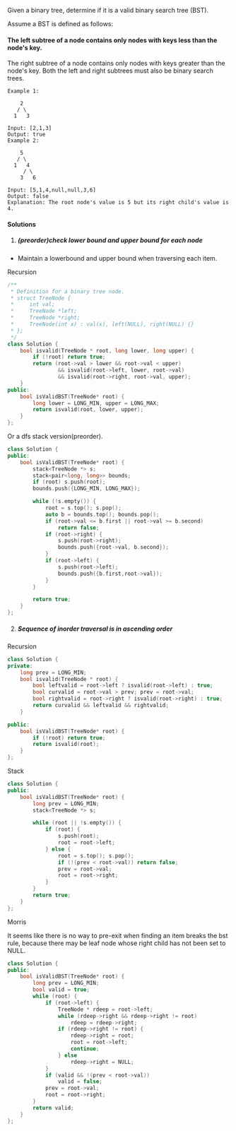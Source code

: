 Given a binary tree, determine if it is a valid binary search tree (BST).

Assume a BST is defined as follows:

#### The left subtree of a node contains only nodes with keys less than the node's key.
The right subtree of a node contains only nodes with keys greater than the node's key.
Both the left and right subtrees must also be binary search trees.
 

```
Example 1:

    2
   / \
  1   3

Input: [2,1,3]
Output: true
Example 2:

    5
   / \
  1   4
     / \
    3   6

Input: [5,1,4,null,null,3,6]
Output: false
Explanation: The root node's value is 5 but its right child's value is 4.
```


#### Solutions

1. ##### (preorder)check lower bound and upper bound for each node

- Maintain a lowerbound and upper bound when traversing each item. 

Recursion

```cpp
/**
 * Definition for a binary tree node.
 * struct TreeNode {
 *     int val;
 *     TreeNode *left;
 *     TreeNode *right;
 *     TreeNode(int x) : val(x), left(NULL), right(NULL) {}
 * };
 */
class Solution {
    bool isvalid(TreeNode * root, long lower, long upper) {
        if (!root) return true;
        return (root->val > lower && root->val < upper) 
                && isvalid(root->left, lower, root->val) 
                && isvalid(root->right, root->val, upper);
    }
public:
    bool isValidBST(TreeNode* root) {
        long lower = LONG_MIN, upper = LONG_MAX;
        return isvalid(root, lower, upper);
    }
};
```

Or a dfs stack version(preorder).

```cpp
class Solution {
public:
    bool isValidBST(TreeNode* root) {
        stack<TreeNode *> s;
        stack<pair<long, long>> bounds;
        if (root) s.push(root);
        bounds.push({LONG_MIN, LONG_MAX});

        while (!s.empty()) {
            root = s.top(); s.pop();
            auto b = bounds.top(); bounds.pop();
            if (root->val <= b.first || root->val >= b.second)
                return false;
            if (root->right) {
                s.push(root->right);
                bounds.push({root->val, b.second});
            }
            if (root->left) {
                s.push(root->left);
                bounds.push({b.first,root->val});
            }
        }

        return true;
    }
};
```

2. ##### Sequence of inorder traversal is in ascending order

Recursion

```cpp
class Solution {
private:
    long prev = LONG_MIN;
    bool isvalid(TreeNode * root) {
        bool leftvalid = root->left ? isvalid(root->left) : true;
        bool curvalid = root->val > prev; prev = root->val;
        bool rightvalid = root->right ? isvalid(root->right) : true;
        return curvalid && leftvalid && rightvalid;
    }

public:
    bool isValidBST(TreeNode* root) {
        if (!root) return true;
        return isvalid(root);
    }
};
```

Stack

```cpp
class Solution {
public:
    bool isValidBST(TreeNode* root) {
        long prev = LONG_MIN;
        stack<TreeNode *> s;

        while (root || !s.empty()) {
            if (root) {
                s.push(root);
                root = root->left;
            } else {
                root = s.top(); s.pop();
                if (!(prev < root->val)) return false;
                prev = root->val;
                root = root->right;
            }
        }
        return true;
    }
};
```


Morris

It seems like there is no way to pre-exit when finding an item breaks the bst rule, because there may be leaf node whose right child has not been set to NULL.

```cpp
class Solution {
public:
    bool isValidBST(TreeNode* root) {
        long prev = LONG_MIN;
        bool valid = true;
        while (root) {
            if (root->left) {
                TreeNode * rdeep = root->left;
                while (rdeep->right && rdeep->right != root)
                    rdeep = rdeep->right;
                if (rdeep->right != root) {
                    rdeep->right = root;
                    root = root->left;
                    continue;
                } else
                    rdeep->right = NULL;
            }
            if (valid && !(prev < root->val))
                valid = false;
            prev = root->val;
            root = root->right;
        }
        return valid;
    }
};
```